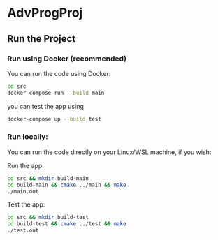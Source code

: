 # AdvProgProj

## Run the Project

### Run using Docker (recommended)

You can run the code using Docker:

```bash
cd src
docker-compose run --build main
```

you can test the app using

```bash
docker-compose up --build test
```

### Run locally:

You can run the code directly on your Linux/WSL machine, if you wish:

Run the app:

```bash
cd src && mkdir build-main
cd build-main && cmake ../main && make
./main.out
```

Test the app:

```bash
cd src && mkdir build-test
cd build-test && cmake ../test && make
./test.out
```

